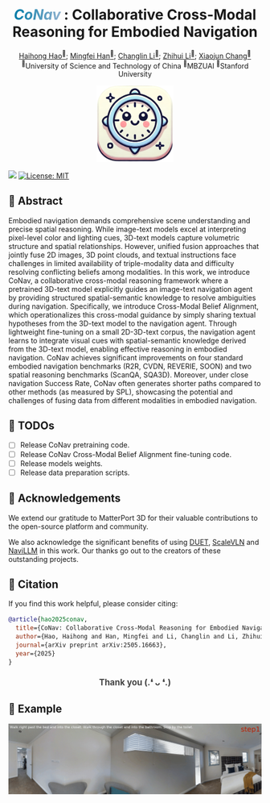<div align="center">

<h1><span style="background: linear-gradient(to right, #007BA7, #99B5D2); -webkit-background-clip: text; color: transparent;font-style: italic;"> CoNav </span>: Collaborative Cross-Modal Reasoning for Embodied Navigation </h1>

<div>
    <a href='https://abdd.top' target='_blank'>Haihong Hao<sup>🍕</sup></a>;
    <a href='https://mingfei.info' target='_blank'>Mingfei Han<sup>🌭</sup></a>;
    <a href='https://scholar.google.com/citations?hl=en&user=RLAgwBkAAAAJ' target='_blank'>Changlin Li<sup>🍔</sup></a>;
    <a href='https://www.zhihui.li/' target='_blank'>Zhihui Li<sup>🍕</sup></a>;
    <a href='https://www.xiaojun.ai/' target='_blank'>Xiaojun Chang<sup>🍕</sup></a>
</div>
<sup>🍕</sup>University of Science and Technology of China
<sup>🌭</sup>MBZUAI
<sup>🍔</sup>Stanford University

<br>


<p align="center">
    <img src="assets/icon.png" width="30%"><br>
</p>
</div>

<div>
    <a href='https://arxiv.org/abs/2505.16663' target='_blank'><img src='https://img.shields.io/badge/Paper-Arxiv-red'></a>
    <a href="https://opensource.org/licenses/MIT"><img src="https://img.shields.io/badge/License-MIT-yellow.svg" alt="License: MIT"></a>
</div>


## 🍹 Abstract

Embodied navigation demands comprehensive scene understanding and precise spatial reasoning. While image-text models excel at interpreting pixel-level color and lighting cues, 3D-text models capture volumetric structure and spatial relationships. However, unified fusion approaches that jointly fuse 2D images, 3D point clouds, and textual instructions face challenges in limited availability of triple-modality data and difficulty resolving conflicting beliefs among modalities. In this work, we introduce CoNav, a collaborative cross-modal reasoning framework where a pretrained 3D-text model explicitly guides an image-text navigation agent by providing structured spatial-semantic knowledge to resolve ambiguities during navigation. Specifically, we introduce Cross-Modal Belief Alignment, which operationalizes this cross-modal guidance by simply sharing textual hypotheses from the 3D-text model to the navigation agent. Through lightweight fine-tuning on a small 2D-3D-text corpus, the navigation agent learns to integrate visual cues with spatial-semantic knowledge derived from the 3D-text model, enabling effective reasoning in embodied navigation. CoNav achieves significant improvements on four standard embodied navigation benchmarks (R2R, CVDN, REVERIE, SOON) and two spatial reasoning benchmarks (ScanQA, SQA3D). Moreover, under close navigation Success Rate, CoNav often generates shorter paths compared to other methods (as measured by SPL), showcasing the potential and challenges of fusing data from different modalities in embodied navigation.

## 🍻 TODOs

- [ ] Release CoNav pretraining code.
- [ ] Release CoNav Cross-Modal Belief Alignment fine-tuning code.
- [ ] Release models weights.
- [ ] Release data preparation scripts.

## 🥂 Acknowledgements

We extend our gratitude to MatterPort 3D for their valuable contributions to the open-source platform and community.

We also acknowledge the significant benefits of using [DUET](https://github.com/cshizhe/VLN-DUET), [ScaleVLN](https://github.com/wz0919/ScaleVLN) and [NaviLLM](https://github.com/zd11024/NaviLLM) in this work. Our thanks go out to the creators of these outstanding projects.

## 🍺 Citation

If you find this work helpful, please consider citing:

```bibtex
@article{hao2025conav,
  title={CoNav: Collaborative Cross-Modal Reasoning for Embodied Navigation},
  author={Hao, Haihong and Han, Mingfei and Li, Changlin and Li, Zhihui and Chang, Xiaojun},
  journal={arXiv preprint arXiv:2505.16663},
  year={2025}
}
```
<div style="width: 100%; display: flex; justify-content: center; align-items: center; margin: 20px 0;">
    <span style="font-size: 1.2em; font-weight: bold; color: #444;">
        Thank you (.❛ ᴗ ❛.)
    </span>
</div>

## 📖 Example 

![Alt text](assets/example_5.gif)
